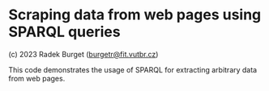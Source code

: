 Scraping data from web pages using SPARQL queries
====================

(c) 2023 Radek Burget (burgetr@fit.vutbr.cz)

This code demonstrates the usage of SPARQL for extracting arbitrary data from web pages.
